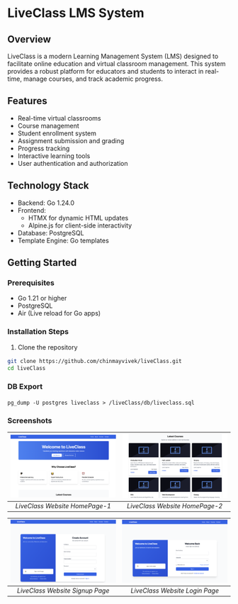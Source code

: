 # LiveClass LMS System

## Overview
LiveClass is a modern Learning Management System (LMS) designed to facilitate online education and virtual classroom management. This system provides a robust platform for educators and students to interact in real-time, manage courses, and track academic progress.

## Features
- Real-time virtual classrooms
- Course management
- Student enrollment system
- Assignment submission and grading
- Progress tracking
- Interactive learning tools
- User authentication and authorization

## Technology Stack
- Backend: Go 1.24.0
- Frontend: 
  - HTMX for dynamic HTML updates
  - Alpine.js for client-side interactivity
- Database: PostgreSQL
- Template Engine: Go templates

## Getting Started

### Prerequisites
- Go 1.21 or higher
- PostgreSQL
- Air (Live reload for Go apps)

### Installation Steps

1. Clone the repository
```bash
git clone https://github.com/chinmayvivek/liveClass.git
cd liveClass
```

### DB Export
`pg_dump -U postgres liveclass > /liveClass/db/liveclass.sql`

### Screenshots

<div align="center">

| ![Website HomePage-1](screenshots/Screenshot-1.png) | ![Website HomePage-2](screenshots/Screenshot-2.png) |
|:--:|:--:|
| *LiveClass Website HomePage-1* | *LiveClass Website HomePage-2* |

| ![Website SignupPage](screenshots/Screenshot-3.png) | ![Website LoginPage](screenshots/Screenshot-4.png) |
|:--:|:--:|
| *LiveClass Website Signup Page* | *LiveClass Website Login Page* |

</div>